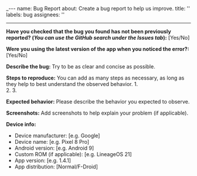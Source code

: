 _---
name: Bug Report
about: Create a bug report to help us improve.
title: ''
labels: bug
assignees: ''

---

**Have you checked that the bug you found has not been previously reported? (_You can use the GitHub search under the Issues tab_):**
[Yes/No]

**Were you using the latest version of the app when you noticed the error?:**
[Yes/No]

**Describe the bug:**
Try to be as clear and concise as possible.

**Steps to reproduce:**
You can add as many steps as necessary, as long as they help to best understand the observed behavior.
1.  
2. 
3. 

**Expected behavior:**
Please describe the behavior you expected to observe.

**Screenshots:**
Add screenshots to help explain your problem (if applicable).

**Device info:**
 - Device manufacturer: [e.g. Google]
 - Device name: [e.g. Pixel 8 Pro]
 - Android version: [e.g. Android 9]
 - Custom ROM (if applicable): [e.g. LineageOS 21]
 - App version: [e.g. 1.4.1]
 - App distribution: [Normal/F-Droid]
